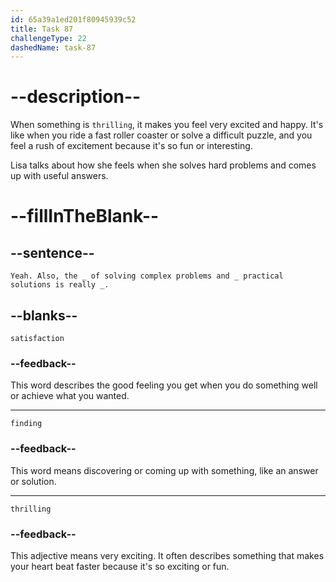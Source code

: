 ```yaml
---
id: 65a39a1ed201f80945939c52
title: Task 87
challengeType: 22
dashedName: task-87
---
```


<!--
AUDIO REFERENCE:
Lisa: Yeah. Also, the satisfaction of solving complex problems and finding practical solutions is really thrilling.
-->

# --description--

When something is `thrilling`, it makes you feel very excited and happy. It's like when you ride a fast roller coaster or solve a difficult puzzle, and you feel a rush of excitement because it's so fun or interesting.

Lisa talks about how she feels when she solves hard problems and comes up with useful answers.

# --fillInTheBlank--

## --sentence--

`Yeah. Also, the _ of solving complex problems and _ practical solutions is really _.`

## --blanks--

`satisfaction`

### --feedback--

This word describes the good feeling you get when you do something well or achieve what you wanted.

---

`finding`

### --feedback--

This word means discovering or coming up with something, like an answer or solution.

---

`thrilling`

### --feedback--

This adjective means very exciting. It often describes something that makes your heart beat faster because it's so exciting or fun.
